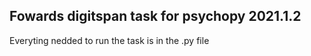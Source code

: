 ## Fowards digitspan task for psychopy 2021.1.2

Everyting nedded to run the task is in the .py file
